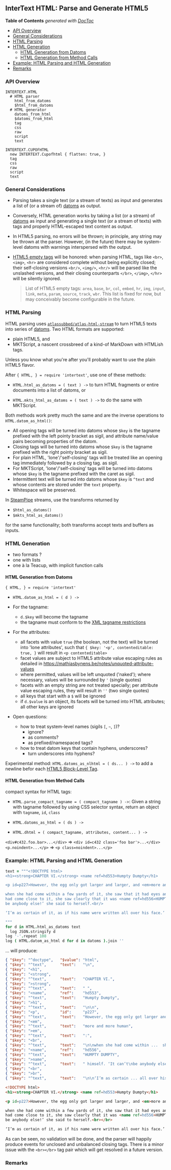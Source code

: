
## InterText HTML: Parse and Generate HTML5


<!-- START doctoc generated TOC please keep comment here to allow auto update -->
<!-- DON'T EDIT THIS SECTION, INSTEAD RE-RUN doctoc TO UPDATE -->
**Table of Contents**  *generated with [DocToc](https://github.com/thlorenz/doctoc)*

- [API Overview](#api-overview)
- [General Considerations](#general-considerations)
- [HTML Parsing](#html-parsing)
- [HTML Generation](#html-generation)
  - [HTML Generation from Datoms](#html-generation-from-datoms)
  - [HTML Generation from Method Calls](#html-generation-from-method-calls)
- [Example: HTML Parsing and HTML Generation](#example-html-parsing-and-html-generation)
- [Remarks](#remarks)

<!-- END doctoc generated TOC please keep comment here to allow auto update -->


### API Overview

```
INTERTEXT.HTML
  # HTML parser
    html_from_datoms
    $html_from_datoms
  # HTML generator
    datoms_from_html
    $datoms_from_html
    tag
    css
    raw
    script
    text

INTERTEXT.CUPOFHTML
  new INTERTEXT.Cupofhtml { flatten: true, }
  tag
  css
  raw
  script
  text
```



### General Considerations

* Parsing takes a single text (or a stream of texts) as input and generates a list of (or a stream of)
  [datoms](https://github.com/loveencounterflow/datom) as output.

* Conversely, HTML generation works by taking a list (or a stream) of
  [datoms](https://github.com/loveencounterflow/datom) as input and generating a single text (or a stream of
  texts) with tags and properly HTML-escaped text content as output.

* In HTML5 parsing, no errors will be thrown; in principle, any string may be thrown at the parser. However,
  (in the future) there may be system-level datoms with warnings interspersed with the output.

* [HTML5 empty tags](https://developer.mozilla.org/en-US/docs/Glossary/empty_element) will be honored: when
  parsing HTML, tags like `<br>`, `<img>`, `<hr>` are considered complete without being explicitly closed;
  their self-closing versions `<br/>`, `<img/>`, `<hr/>` will be parsed like the unslashed versions, and
  their closing counterparts `</br>`, `</img>`, `</hr>` will be silently ignored.

  > List of HTML5 empty tags: `area`, `base`, `br`, `col`, `embed`, `hr`, `img`, `input`, `link`, `meta`,
  > `param`, `source`, `track`, `wbr`. This list is fixed for now, but may conceivably become configurable
  > in the future.




### HTML Parsing

HTML parsing uses [`atlassubbed/atlas-html-stream`](https://github.com/atlassubbed/atlas-html-stream) to
turn HTML5 texts into series of [datoms](https://github.com/loveencounterflow/datom). Two HTML formats are
supported:

* plain HTML5, and
* MKTScript, a nascent crossbreed of a kind-of MarkDown with HTMLish tags.

Unless you know what you're after you'll probably want to use the plain HTML5 flavor.

After `{ HTML, } = require 'intertext'`, use one of these methods:

* `HTML.html_as_datoms = ( text ) ->` to turn HTML fragments or entire documents into a list of datoms, or

* `HTML.mkts_html_as_datoms = ( text ) ->` to do the same with MKTScript.

Both methods work pretty much the same and are the inverse operations to `HTML.datom_as_html()`:

* All opening tags will be turned into datoms whose `$key` is the tagname prefixed with the left pointy
  bracket as sigil, and attribute name/value pairs becoming properties of the datom.
* Closing tags will be turned into datoms whose `$key` is the tagname prefixed with the right pointy bracket
  as sigil.
* For plain HTML, 'lone'/'self-closing' tags will be treated like an opening tag immediately followed by a
  closing tag. as sigil.
* For MKTScript, 'lone'/'self-closing' tags will be turned into datoms whose `$key` is the tagname prefixed
  with the caret as sigil.
* Intermittent text will be turned into datoms whose `$key` is `^text` and whose contents are stored under
  the `text` property.
* Whitespace will be preserved.

In [SteamPipe](https://github.com/loveencounterflow/steampipes) streams, use the transforms returned by

* `$html_as_datoms()`
* `$mkts_html_as_datoms()`

for the same functionality; both transforms accept texts and buffers as inputs.

### HTML Generation

* two formats ?
* one with lists
* one à la Teacup, with implicit function calls



#### HTML Generation from Datoms

`{ HTML, } = require 'intertext'`

* `HTML.datom_as_html = ( d ) ->`


* For the tagname:
  *  `d.$key` will become the tagname
  * the tagname must conform to the [XML tagname restrictions](https://www.w3.org/TR/xml)

* For the attributes:
  * all facets with value `true` (the boolean, not the text) will be turned into 'lone attributes', such
    that `{ $key: '<p', contenteditable: true, }` will result in `<p contenteditable>`
  * facet values are subject to HTML5 attribute value escaping rules as detailed in
    https://mathiasbynens.be/notes/unquoted-attribute-values
  * where permitted, values will be left unquoted ('naked'); where necessary, values will be surrounded
    by `'` (single quotes)
  * facets with an empty string are not treated specially; per attribute value escaping rules, they will
    result in `''` (two single quotes)
  * all keys that start with a `$` will be ignored
  * if `d.$value` is an object, its facets will be turned into HTML attributes; all other keys are ignored

* Open questions:
  * how to treat system-level names (sigils `[`, `~`, `]`)?
    * ignore?
    * as comments?
    * as prefixed/namespaced tags?
  * how to treat datom keys that contain hyphens, underscores?
    * turn underscores into hyphens?

Experimental method: `HTML.datoms_as_nlhtml = ( ds... ) ->` to add a newline befor each [HTML5 Block-Level
Tag](https://developer.mozilla.org/en-US/docs/Web/HTML/Block-level_elements).

#### HTML Generation from Method Calls

compact syntax for HTML tags:

* `HTML.parse_compact_tagname = ( compact_tagname ) ->`: Given a string with tagname followed by using CSS
  selector syntax, return an object with `tagname`, `id`, `class`

* `HTML.datoms_as_html = ( ds ) ->`

* `HTML.dhtml = ( compact_tagname, attributes, content... ) ->`

`<div#c432.foo.bar>...</div>` => `<div id=c432 class='foo bar'>...</div>`
`<p.noindent>...</p>` => `<p class=noindent>...</p>`





### Example: HTML Parsing and HTML Generation

```coffee
text = """<!DOCTYPE html>
<h1><strong>CHAPTER VI.</strong> <name ref=hd553>Humpty Dumpty</h1>

<p id=p227>However, the egg only got larger and larger, and <em>more and more human</em>:<br>

when she had come within a few yards of it, she saw that it had eyes and a nose and mouth; and when she
had come close to it, she saw clearly that it was <name ref=hd556>HUMPTY DUMPTY</name> himself. ‘It can’t
be anybody else!’ she said to herself.<br/>

‘I’m as certain of it, as if his name were written all over his face.’

"""
for d in HTML.html_as_datoms text
  log JSON.stringify d
log '-'.repeat 108
log ( HTML.datom_as_html d for d in datoms ).join ''
```

... will produce:

```json
{ "$key": "^doctype",   "$value": "html",                                                           }
{ "$key": "^text",      "text":   "\n",                                                             }
{ "$key": "<h1",                                                                                    }
{ "$key": "<strong",                                                                                }
{ "$key": "^text",      "text":   "CHAPTER VI.",                                                    }
{ "$key": ">strong",                                                                                }
{ "$key": "^text",      "text":   " ",                                                              }
{ "$key": "<name",      "ref":    "hd553",                                                          }
{ "$key": "^text",      "text":   "Humpty Dumpty",                                                  }
{ "$key": ">h1",                                                                                    }
{ "$key": "^text",      "text":   "\n\n",                                                           }
{ "$key": "<p",         "id":     "p227",                                                           }
{ "$key": "^text",      "text":   "However, the egg only got larger and larger, and ",              }
{ "$key": "<em",                                                                                    }
{ "$key": "^text",      "text":   "more and more human",                                            }
{ "$key": ">em",                                                                                    }
{ "$key": "^text",      "text":   ":",                                                              }
{ "$key": "<br",                                                                                    }
{ "$key": "^text",      "text":   "\n\nwhen she had come within ...  she saw clearly that it was ", }
{ "$key": "<name",      "ref":    "hd556",                                                          }
{ "$key": "^text",      "text":   "HUMPTY DUMPTY",                                                  }
{ "$key": ">name",                                                                                  }
{ "$key": "^text",      "text":   " himself. ‘It can’t\nbe anybody else!’ she said to herself.",    }
{ "$key": "<br",                                                                                    }
{ "$key": ">br",                                                                                    }
{ "$key": "^text",      "text":   "\n\n‘I’m as certain ... all over his face.’\n",                  }
```

```html
<!DOCTYPE html>
<h1><strong>CHAPTER VI.</strong> <name ref=hd553>Humpty Dumpty</h1>

<p id=p227>However, the egg only got larger and larger, and <em>more and more human</em>:<br>

when she had come within a few yards of it, she saw that it had eyes and a nose and mouth; and when she
had come close to it, she saw clearly that it was <name ref=hd556>HUMPTY DUMPTY</name> himself. ‘It can’t
be anybody else!’ she said to herself.<br></br>

‘I’m as certain of it, as if his name were written all over his face.’
```

As can be seen, no validation will be done, and the parser will happily produce events for unclosed and
unbalanced closing tags. There is a minor issue with the `<br></br>` tag pair which will get resolved in
a future version.


### Remarks


